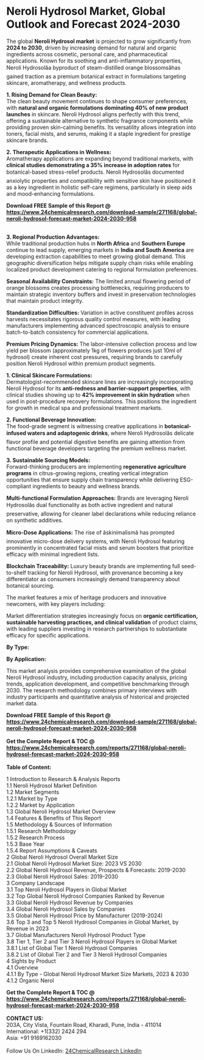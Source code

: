 <h1>Neroli Hydrosol Market, Global Outlook and Forecast 2024-2030</h1><p>The global <strong>Neroli Hydrosol market</strong> is projected to grow significantly from <strong>2024 to 2030</strong>, driven by increasing demand for natural and organic ingredients across cosmetic, personal care, and pharmaceutical applications. Known for its soothing and anti-inflammatory properties, Neroli Hydrosolâa byproduct of steam-distilled orange blossomsâhas gained traction as a premium botanical extract in formulations targeting skincare, aromatherapy, and wellness products.</p><p><strong>1. Rising Demand for Clean Beauty:</strong><br>
The clean beauty movement continues to shape consumer preferences, with <strong>natural and organic formulations dominating 40% of new product launches</strong> in skincare. Neroli Hydrosol aligns perfectly with this trend, offering a sustainable alternative to synthetic fragrance components while providing proven skin-calming benefits. Its versatility allows integration into toners, facial mists, and serums, making it a staple ingredient for prestige skincare brands.</p><p><strong>2. Therapeutic Applications in Wellness:</strong><br>
Aromatherapy applications are expanding beyond traditional markets, with <strong>clinical studies demonstrating a 35% increase in adoption rates</strong> for botanical-based stress-relief products. Neroli Hydrosolâs documented anxiolytic properties and compatibility with sensitive skin have positioned it as a key ingredient in holistic self-care regimens, particularly in sleep aids and mood-enhancing formulations.</p><div><b>Download FREE Sample of this Report @ 
            <a href="https://www.24chemicalresearch.com/download-sample/271168/global-neroli-hydrosol-forecast-market-2024-2030-958">
            https://www.24chemicalresearch.com/download-sample/271168/global-neroli-hydrosol-forecast-market-2024-2030-958</a></b></div><br><p><strong>3. Regional Production Advantages:</strong><br>
While traditional production hubs in <strong>North Africa</strong> and <strong>Southern Europe</strong> continue to lead supply, emerging markets in <strong>India and South America</strong> are developing extraction capabilities to meet growing global demand. This geographic diversification helps mitigate supply chain risks while enabling localized product development catering to regional formulation preferences.</p><p><strong>Seasonal Availability Constraints:</strong> The limited annual flowering period of orange blossoms creates processing bottlenecks, requiring producers to maintain strategic inventory buffers and invest in preservation technologies that maintain product integrity.</p><p><strong>Standardization Difficulties:</strong> Variation in active constituent profiles across harvests necessitates rigorous quality control measures, with leading manufacturers implementing advanced spectroscopic analysis to ensure batch-to-batch consistency for commercial applications.</p><p><strong>Premium Pricing Dynamics:</strong> The labor-intensive collection process and low yield per blossom (approximately 1kg of flowers produces just 10ml of hydrosol) create inherent cost pressures, requiring brands to carefully position Neroli Hydrosol within premium product segments.</p><p><strong>1. Clinical Skincare Formulations:</strong><br>
Dermatologist-recommended skincare lines are increasingly incorporating Neroli Hydrosol for its <strong>anti-redness and barrier-support properties</strong>, with clinical studies showing up to <strong>42% improvement in skin hydration</strong> when used in post-procedure recovery formulations. This positions the ingredient for growth in medical spa and professional treatment markets.</p><p><strong>2. Functional Beverage Innovation:</strong><br>
The food-grade segment is witnessing creative applications in <strong>botanical-infused waters and adaptogenic drinks</strong>, where Neroli Hydrosolâs delicate flavor profile and potential digestive benefits are gaining attention from functional beverage developers targeting the premium wellness market.</p><p><strong>3. Sustainable Sourcing Models:</strong><br>
Forward-thinking producers are implementing <strong>regenerative agriculture programs</strong> in citrus-growing regions, creating vertical integration opportunities that ensure supply chain transparency while delivering ESG-compliant ingredients to beauty and wellness brands.</p><p><strong>Multi-functional Formulation Approaches:</strong> Brands are leveraging Neroli Hydrosolâs dual functionality as both active ingredient and natural preservative, allowing for cleaner label declarations while reducing reliance on synthetic additives.</p><p><strong>Micro-Dose Applications:</strong> The rise of âskinimalismâ has prompted innovative micro-dose delivery systems, with Neroli Hydrosol featuring prominently in concentrated facial mists and serum boosters that prioritize efficacy with minimal ingredient lists.</p><p><strong>Blockchain Traceability:</strong> Luxury beauty brands are implementing full seed-to-shelf tracking for Neroli Hydrosol, with provenance becoming a key differentiator as consumers increasingly demand transparency about botanical sourcing.</p><p>The market features a mix of heritage producers and innovative newcomers, with key players including:</p><p>Market differentiation strategies increasingly focus on <strong>organic certification, sustainable harvesting practices, and clinical validation</strong> of product claims, with leading suppliers investing in research partnerships to substantiate efficacy for specific applications.</p><p><strong>By Type:</strong></p><p><strong>By Application:</strong></p><p>This market analysis provides comprehensive examination of the global Neroli Hydrosol industry, including production capacity analysis, pricing trends, application development, and competitive benchmarking through 2030. The research methodology combines primary interviews with industry participants and quantitative analysis of historical and projected market data.</p><div><b>Download FREE Sample of this Report @ 
            <a href="https://www.24chemicalresearch.com/download-sample/271168/global-neroli-hydrosol-forecast-market-2024-2030-958">
            https://www.24chemicalresearch.com/download-sample/271168/global-neroli-hydrosol-forecast-market-2024-2030-958</a></b></div><br><div><b>Get the Complete Report & TOC @ 
            <a href="https://www.24chemicalresearch.com/reports/271168/global-neroli-hydrosol-forecast-market-2024-2030-958">
            https://www.24chemicalresearch.com/reports/271168/global-neroli-hydrosol-forecast-market-2024-2030-958</a></b></div><br>
            <b>Table of Content:</b><p>1 Introduction to Research & Analysis Reports<br />
    1.1 Neroli Hydrosol Market Definition<br />
    1.2 Market Segments<br />
        1.2.1 Market by Type<br />
        1.2.2 Market by Application<br />
    1.3 Global Neroli Hydrosol Market Overview<br />
    1.4 Features & Benefits of This Report<br />
    1.5 Methodology & Sources of Information<br />
        1.5.1 Research Methodology<br />
        1.5.2 Research Process<br />
        1.5.3 Base Year<br />
        1.5.4 Report Assumptions & Caveats<br />
2 Global Neroli Hydrosol Overall Market Size<br />
    2.1 Global Neroli Hydrosol Market Size: 2023 VS 2030<br />
    2.2 Global Neroli Hydrosol Revenue, Prospects & Forecasts: 2019-2030<br />
    2.3 Global Neroli Hydrosol Sales: 2019-2030<br />
3 Company Landscape<br />
    3.1 Top Neroli Hydrosol Players in Global Market<br />
    3.2 Top Global Neroli Hydrosol Companies Ranked by Revenue<br />
    3.3 Global Neroli Hydrosol Revenue by Companies<br />
    3.4 Global Neroli Hydrosol Sales by Companies<br />
    3.5 Global Neroli Hydrosol Price by Manufacturer (2019-2024)<br />
    3.6 Top 3 and Top 5 Neroli Hydrosol Companies in Global Market, by Revenue in 2023<br />
    3.7 Global Manufacturers Neroli Hydrosol Product Type<br />
    3.8 Tier 1, Tier 2 and Tier 3 Neroli Hydrosol Players in Global Market<br />
        3.8.1 List of Global Tier 1 Neroli Hydrosol Companies<br />
        3.8.2 List of Global Tier 2 and Tier 3 Neroli Hydrosol Companies<br />
4 Sights by Product<br />
    4.1 Overview<br />
        4.1.1 By Type - Global Neroli Hydrosol Market Size Markets, 2023 & 2030<br />
        4.1.2 Organic Nerol</p><div><b>Get the Complete Report & TOC @ 
            <a href="https://www.24chemicalresearch.com/reports/271168/global-neroli-hydrosol-forecast-market-2024-2030-958">
            https://www.24chemicalresearch.com/reports/271168/global-neroli-hydrosol-forecast-market-2024-2030-958</a></b></div><br><b>CONTACT US:</b><br>
            203A, City Vista, Fountain Road, Kharadi, Pune, India - 411014<br>
            International: +1(332) 2424 294<br>
            Asia: +91 9169162030 <br><br>
            Follow Us On LinkedIn: <a href="https://www.linkedin.com/company/24chemicalresearch/">24ChemicalResearch LinkedIn</a>